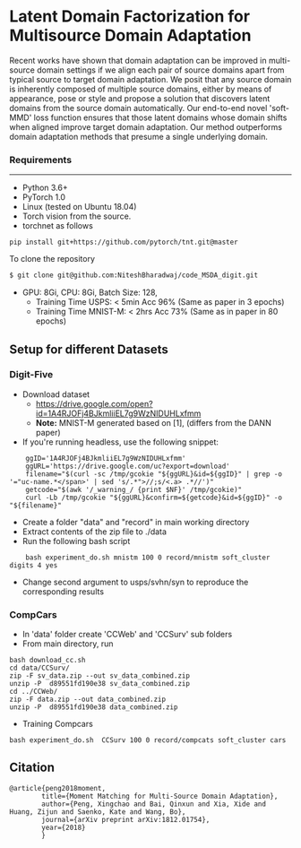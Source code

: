 
Latent Domain Factorization for Multisource Domain Adaptation
==================

Recent works have shown that domain adaptation can be improved in multi-source domain settings if we align each pair of source domains apart from typical source to target domain adaptation. We posit that any source domain is inherently composed of multiple source domains, either by means of appearance, pose or style and propose a solution that discovers latent domains from the source domain automatically. Our end-to-end novel 'soft-MMD' loss function ensures that those latent domains whose domain shifts when aligned improve target domain adaptation. Our method outperforms domain adaptation methods that presume a single underlying domain.

### Requirements
-----------
 - Python 3.6+
 - PyTorch 1.0
- Linux (tested on Ubuntu 18.04)
- Torch vision from the source.
- torchnet as follows
```
pip install git+https://github.com/pytorch/tnt.git@master
```

To clone the repository
``` bash
$ git clone git@github.com:NiteshBharadwaj/code_MSDA_digit.git
```

- GPU: 8Gi, CPU: 8Gi, Batch Size: 128, 
	- Training Time USPS: < 5min Acc 96% (Same as paper in 3 epochs) 
	- Training Time MNIST-M: < 2hrs Acc 73% (Same as in paper in 80 epochs)

## Setup for different Datasets

### Digit-Five
- Download dataset 
	- https://drive.google.com/open?id=1A4RJOFj4BJkmliiEL7g9WzNIDUHLxfmm
	- **Note:** MNIST-M generated based on [1], (differs from the DANN paper)
- If you're running headless, use the following snippet: 
```
    ggID='1A4RJOFj4BJkmliiEL7g9WzNIDUHLxfmm'  
    ggURL='https://drive.google.com/uc?export=download'  
    filename="$(curl -sc /tmp/gcokie "${ggURL}&id=${ggID}" | grep -o '="uc-name.*</span>' | sed 's/.*">//;s/<.a> .*//')"  
    getcode="$(awk '/_warning_/ {print $NF}' /tmp/gcokie)"  
    curl -Lb /tmp/gcokie "${ggURL}&confirm=${getcode}&id=${ggID}" -o "${filename}"  
```    
- Create a folder "data" and "record" in main working directory
- Extract contents of the zip file to ./data
- Run the following bash script
```
    bash experiment_do.sh mnistm 100 0 record/mnistm soft_cluster digits 4 yes
```
- Change second argument to usps/svhn/syn to reproduce the corresponding results

### CompCars     
- In 'data' folder create 'CCWeb' and 'CCSurv' sub folders
- From main directory, run 
```
bash download_cc.sh
cd data/CCSurv/
zip -F sv_data.zip --out sv_data_combined.zip
unzip -P  d89551fd190e38 sv_data_combined.zip
cd ../CCWeb/
zip -F data.zip --out data_combined.zip
unzip -P  d89551fd190e38 data_combined.zip
```

- Training Compcars
```
bash experiment_do.sh  CCSurv 100 0 record/compcats soft_cluster cars
```
## Citation
```
@article{peng2018moment,
        title={Moment Matching for Multi-Source Domain Adaptation},
        author={Peng, Xingchao and Bai, Qinxun and Xia, Xide and Huang, Zijun and Saenko, Kate and Wang, Bo},
        journal={arXiv preprint arXiv:1812.01754},
        year={2018}
        }
```
             

